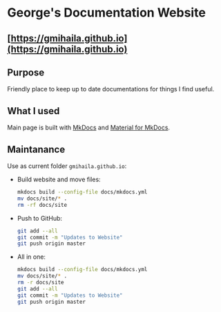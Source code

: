 # George's Documentation Website

## [https://gmihaila.github.io](https://gmihaila.github.io)

## Purpose

Friendly place to keep up to date documentations for things I find useful.

## What I used

Main page is built with [MkDocs](https://www.mkdocs.org/) and [Material for MkDocs](https://squidfunk.github.io/mkdocs-material/).


## Maintanance

Use as current folder `gmihaila.github.io`:

* Build website and move files:
  ```bash
  mkdocs build --config-file docs/mkdocs.yml
  mv docs/site/* .
  rm -rf docs/site
  ```

* Push to GitHub:

  ```bash
  git add --all
  git commit -m "Updates to Website"
  git push origin master
  ```
  
* All in one:

  ```bash
  mkdocs build --config-file docs/mkdocs.yml
  mv docs/site/* .
  rm -r docs/site
  git add --all
  git commit -m "Updates to Website"
  git push origin master
  ```


